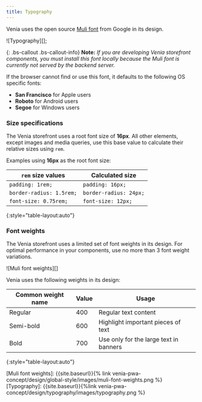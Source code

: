 ```yaml
---
title: Typography
---
```


Venia uses the open source [Muli font][] from Google in its design.

![Typography][];

{: .bs-callout .bs-callout-info}
**Note:**
*If you are developing Venia storefront components, you must install this font locally because the Muli font is currently not served by the backend server.*

If the browser cannot find or use this font, it defaults to the following OS specific fonts:

* **San Francisco** for Apple users
* **Roboto** for Android users
* **Segoe** for Windows users

### Size specifications

The Venia storefront uses a root font size of **16px**.
All other elements, except images and media queries, use this base value to calculate their relative sizes using `rem`.

Examples using **16px** as the root font size:

| `rem` size values        | Calculated size        |
| ------------------------ | ---------------------- |
| `padding: 1rem;`         | `padding: 16px;`       |
| `border-radius: 1.5rem;` | `border-radius: 24px;` |
| `font-size: 0.75rem;`    | `font-size: 12px;`     |
{:style="table-layout:auto"}

### Font weights

The Venia storefront uses a limited set of font weights in its design.
For optimal performance in your components, use no more than 3 font weight variations.

![Muli font weights][]

Venia uses the following weights in its design:

| Common weight name | Value | Usage                                  |
| ------------------ | ----- | -------------------------------------- |
| Regular            | 400   | Regular text content                   |
| Semi-bold          | 600   | Highlight important pieces of text     |
| Bold               | 700   | Use only for the large text in banners |
{:style="table-layout:auto"}

[Muli font]: https://fonts.google.com/specimen/Muli
[Muli font weights]: {{site.baseurl}}{% link venia-pwa-concept/design/global-style/images/muli-font-weights.png %}
[Typography]: {{site.baseurl}}{%link venia-pwa-concept/design/typography/images/typography.png %}
